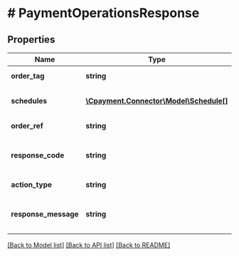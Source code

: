 # # PaymentOperationsResponse

## Properties

Name | Type | Description | Notes
------------ | ------------- | ------------- | -------------
**order_tag** | **string** | The orderTag | [optional] 
**schedules** | [**\Cpayment.Connector\Model\Schedule[]**](Schedule.md) | All schedules data | [optional] 
**order_ref** | **string** | The orderRef | [optional] 
**response_code** | **string** | The response code of the service | [optional] 
**action_type** | **string** | The action type | [optional] 
**response_message** | **string** | The response code of the service | [optional] 

[[Back to Model list]](../../README.md#documentation-for-models) [[Back to API list]](../../README.md#documentation-for-api-endpoints) [[Back to README]](../../README.md)



